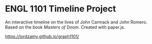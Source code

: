 # ENGL 1101 Timeline Project
An interactive timeline on the lives of John Carmack and John Romero. Based on the book *Masters of Doom*.
Created with paper.js.

https://lordzamy.github.io/graph1101/
